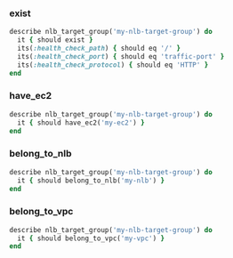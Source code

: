 ### exist

```ruby
describe nlb_target_group('my-nlb-target-group') do
  it { should exist }
  its(:health_check_path) { should eq '/' }
  its(:health_check_port) { should eq 'traffic-port' }
  its(:health_check_protocol) { should eq 'HTTP' }
end
```

### have_ec2

```ruby
describe nlb_target_group('my-nlb-target-group') do
  it { should have_ec2('my-ec2') }
end
```

### belong_to_nlb

```ruby
describe nlb_target_group('my-nlb-target-group') do
  it { should belong_to_nlb('my-nlb') }
end
```

### belong_to_vpc

```ruby
describe nlb_target_group('my-nlb-target-group') do
  it { should belong_to_vpc('my-vpc') }
end
```

